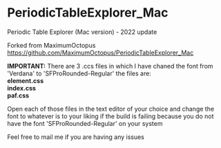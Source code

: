 # PeriodicTableExplorer_Mac
Periodic Table Explorer (Mac version) - 2022 update

Forked from MaximumOctopus https://github.com/MaximumOctopus/PeriodicTableExplorer_Mac

**IMPORTANT:**
There are 3 .ccs files in which I have chaned the font from 'Verdana' to 'SFProRounded-Regular'
the files are:  
**element.css  
index.css  
paf.css**  

Open each of those files in the text editor of your choice and change the font to whatever is to your liking if the build is failing because you do not have the font 'SFProRounded-Regular' on your system

Feel free to mail me if you are having any issues

